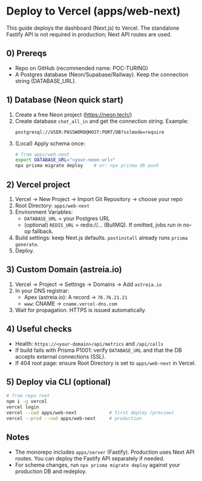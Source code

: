 # Deploy to Vercel (apps/web-next)

This guide deploys the dashboard (Next.js) to Vercel. The standalone Fastify API is not required in production; Next API routes are used.

## 0) Prereqs
- Repo on GitHub (recommended name: POC-TURING)
- A Postgres database (Neon/Supabase/Railway). Keep the connection string (DATABASE_URL).

## 1) Database (Neon quick start)
1. Create a free Neon project (https://neon.tech/)
2. Create database `chat_all_in` and get the connection string. Example:
   ```
   postgresql://USER:PASSWORD@HOST:PORT/DB?sslmode=require
   ```
3. (Local) Apply schema once:
   ```bash
   # from apps/web-next
   export DATABASE_URL="<your-neon-url>"
   npx prisma migrate deploy    # or: npx prisma db push
   ```

## 2) Vercel project
1. Vercel → New Project → Import Git Repository → choose your repo
2. Root Directory: `apps/web-next`
3. Environment Variables:
   - `DATABASE_URL` = your Postgres URL
   - (optional) `REDIS_URL` = redis://... (BullMQ). If omitted, jobs run in no-op fallback.
4. Build settings: keep Next.js defaults. `postinstall` already runs `prisma generate`.
5. Deploy.

## 3) Custom Domain (astreia.io)
1. Vercel → Project → Settings → Domains → Add `astreia.io`
2. In your DNS registrar:
   - Apex (astreia.io): A record → `76.76.21.21`
   - `www`: CNAME → `cname.vercel-dns.com`
3. Wait for propagation. HTTPS is issued automatically.

## 4) Useful checks
- Health: `https://<your-domain>/api/metrics` and `/api/calls`
- If build fails with Prisma P1001: verify `DATABASE_URL` and that the DB accepts external connections (SSL).
- If 404 root page: ensure Root Directory is set to `apps/web-next` in Vercel.

## 5) Deploy via CLI (optional)
```bash
# from repo root
npm i -g vercel
vercel login
vercel --cwd apps/web-next            # first deploy (preview)
vercel --prod --cwd apps/web-next     # production
```

## Notes
- The monorepo includes `apps/server` (Fastify). Production uses Next API routes. You can deploy the Fastify API separately if needed.
- For schema changes, run `npx prisma migrate deploy` against your production DB and redeploy.
